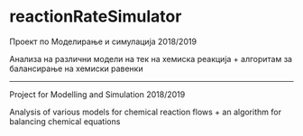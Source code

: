 # reactionRateSimulator

Проект по Моделирање и симулација 2018/2019

Анализа на различни модели на тек на хемиска реакција + алгоритам за балансирање на хемиски равенки

--------------------------------------------------------

Project for Modelling and Simulation 2018/2019

Analysis of various models for chemical reaction flows + an algorithm for balancing chemical equations
